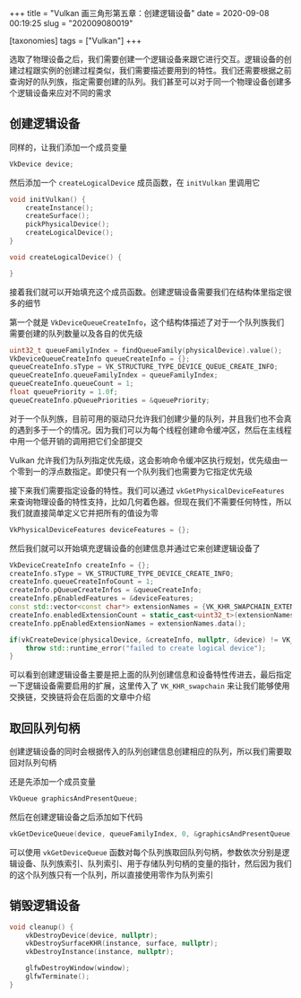 +++
title = "Vulkan 画三角形第五章：创建逻辑设备"
date = 2020-09-08 00:19:25
slug = "202009080019"

[taxonomies]
tags = ["Vulkan"]
+++

选取了物理设备之后，我们需要创建一个逻辑设备来跟它进行交互。逻辑设备的创建过程跟实例的创建过程类似，我们需要描述要用到的特性。我们还需要根据之前查询好的队列族，指定需要创建的队列。我们甚至可以对于同一个物理设备创建多个逻辑设备来应对不同的需求

<!-- more -->

## 创建逻辑设备

同样的，让我们添加一个成员变量

```cpp
VkDevice device;
```

然后添加一个 `createLogicalDevice` 成员函数，在 `initVulkan` 里调用它

```cpp
void initVulkan() {
    createInstance();
    createSurface();
    pickPhysicalDevice();
    createLogicalDevice();
}

void createLogicalDevice() {

}
```

接着我们就可以开始填充这个成员函数。创建逻辑设备需要我们在结构体里指定很多的细节

第一个就是 `VkDeviceQueueCreateInfo`，这个结构体描述了对于一个队列族我们需要创建的队列数量以及各自的优先级

```cpp
uint32_t queueFamilyIndex = findQueueFamily(physicalDevice).value();
VkDeviceQueueCreateInfo queueCreateInfo = {};
queueCreateInfo.sType = VK_STRUCTURE_TYPE_DEVICE_QUEUE_CREATE_INFO;
queueCreateInfo.queueFamilyIndex = queueFamilyIndex;
queueCreateInfo.queueCount = 1;
float queuePriority = 1.0f;
queueCreateInfo.pQueuePriorities = &queuePriority;
```

对于一个队列族，目前可用的驱动只允许我们创建少量的队列，并且我们也不会真的遇到多于一个的情况。因为我们可以为每个线程创建命令缓冲区，然后在主线程中用一个低开销的调用把它们全部提交

Vulkan 允许我们为队列指定优先级，这会影响命令缓冲区执行规划，优先级由一个零到一的浮点数指定。即使只有一个队列我们也需要为它指定优先级

接下来我们需要指定设备的特性。我们可以通过 `vkGetPhysicalDeviceFeatures` 来查询物理设备的特性支持，比如几何着色器。但现在我们不需要任何特性，所以我们就直接简单定义它并把所有的值设为零

```cpp
VkPhysicalDeviceFeatures deviceFeatures = {};
```

然后我们就可以开始填充逻辑设备的创建信息并通过它来创建逻辑设备了

```cpp
VkDeviceCreateInfo createInfo = {};
createInfo.sType = VK_STRUCTURE_TYPE_DEVICE_CREATE_INFO;
createInfo.queueCreateInfoCount = 1;
createInfo.pQueueCreateInfos = &queueCreateInfo;
createInfo.pEnabledFeatures = &deviceFeatures;
const std::vector<const char*> extensionNames = {VK_KHR_SWAPCHAIN_EXTENSION_NAME};
createInfo.enabledExtensionCount = static_cast<uint32_t>(extensionNames.size());
createInfo.ppEnabledExtensionNames = extensionNames.data();

if(vkCreateDevice(physicalDevice, &createInfo, nullptr, &device) != VK_SUCCESS)
    throw std::runtime_error("failed to create logical device");
}
```

可以看到创建逻辑设备主要是把上面的队列创建信息和设备特性传进去，最后指定一下逻辑设备需要启用的扩展，这里传入了 `VK_KHR_swapchain` 来让我们能够使用交换链，交换链将会在后面的文章中介绍

## 取回队列句柄

创建逻辑设备的同时会根据传入的队列创建信息创建相应的队列，所以我们需要取回对队列句柄

还是先添加一个成员变量

```cpp
VkQueue graphicsAndPresentQueue;
```

然后在创建逻辑设备之后添加如下代码

```cpp
vkGetDeviceQueue(device, queueFamilyIndex, 0, &graphicsAndPresentQueue)
```

可以使用 `vkGetDeviceQueue` 函数对每个队列族取回队列句柄，参数依次分别是逻辑设备、队列族索引、队列索引、用于存储队列句柄的变量的指针，然后因为我们的这个队列族只有一个队列，所以直接使用零作为队列索引

## 销毁逻辑设备

```cpp
void cleanup() {
    vkDestroyDevice(device, nullptr);
    vkDestroySurfaceKHR(instance, surface, nullptr);
    vkDestroyInstance(instance, nullptr);

    glfwDestroyWindow(window);
    glfwTerminate();
}
```
